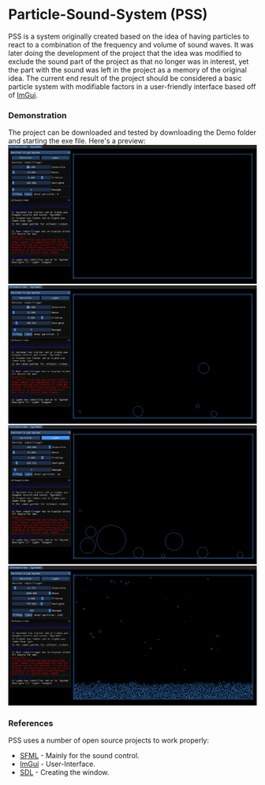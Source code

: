 # Particle-Sound-System (PSS)
PSS is a system originally created based on the idea of having particles to react to a combination of the frequency and volume of sound waves. It was later doing the development of the project that the idea was modified to exclude the sound part of the project as that no longer was in interest, yet the part with the sound was left in the project as a memory of the original idea. The current end result of the project should be considered a basic particle system with modifiable factors in a user-friendly interface based off of [ImGui](https://github.com/ocornut/imgui). 

### Demonstration
The project can be downloaded and tested by downloading the Demo folder and starting the exe file. 
Here's a preview:
![](images/Picture1.png)
![](images/Picture2.png)
![](images/Picture3.png)
![](images/Picture4.png)

### References

PSS uses a number of open source projects to work properly:
* [SFML](https://www.sfml-dev.org/) - Mainly for the sound control.
* [ImGui](https://github.com/ocornut/imgui) - User-Interface.
* [SDL](https://www.sdl.com/) - Creating the window.
